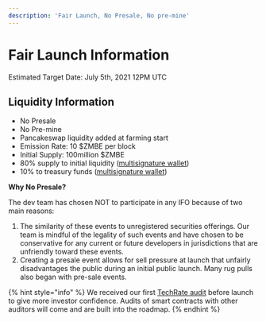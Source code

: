 ```yaml
---
description: 'Fair Launch, No Presale, No pre-mine'
---
```


# Fair Launch Information

Estimated Target Date: July 5th, 2021 12PM UTC

## Liquidity Information

* No Presale 
* No Pre-mine
* Pancakeswap liquidity added at farming start
* Emission Rate: 10 $ZMBE per block
* Initial Supply: 100million $ZMBE
* 80% supply to initial liquidity \([multisignature wallet](../../tokenomics/initial-token-supply.md#developer-vested-tokens)\) 
* 10% to treasury funds \([multisignature wallet](../../security-and-team-information/basic-team-security-information/)\) 

**Why No Presale?**

The dev team has chosen NOT to participate in any IFO because of two main reasons: 

1. The similarity of these events to unregistered securities offerings. Our team is mindful of the legality of such events and have chosen to be conservative for any current or future developers in jurisdictions that are unfriendly toward these events. 
2. Creating a presale event allows for sell pressure at launch that unfairly disadvantages the public during an initial public launch. Many rug pulls also began with pre-sale events.

{% hint style="info" %}
We received our first [TechRate audit](../../security-and-team-information/basic-team-security-information/audits.md) before launch to give more investor confidence. Audits of smart contracts with other auditors will come and are built into the roadmap.
{% endhint %}

